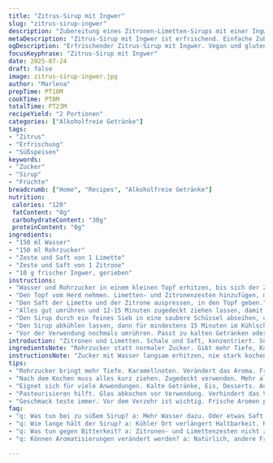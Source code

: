 ```yaml
---
title: "Zitrus-Sirup mit Ingwer"
slug: "zitrus-sirup-ingwer"
description: "Zubereitung eines Zitronen-Limetten-Sirups mit einer Ingwernote. Wasser und Zucker werden erhitzt, bis der Zucker sich auflöst. Dann Zitronen- und Limettenschale sowie Saft einer Zitrone und einer Limette hinzugefügt. Ingwer frisch geraffelt für eine würzige Note. Mischung zehn Minuten ziehen lassen. Anschließend abseihen. Sirup wird im Kühlschrank gekühlt. Variation mit Rohrzucker und frischem Minzblatt möglich. Zeit leicht angepasst, Schritte umgestellt für bessere Aromenentfaltung. Vegetarisch, vegan, glutenfrei, laktose- und eifrei."
metaDescription: "Zitrus-Sirup mit Ingwer ist erfrischend. Einfache Zubereitung mit frisch gepressten Limetten und Zitronen. Ideal für Getränke und Desserts."
ogDescription: "Erfrischender Zitrus-Sirup mit Ingwer. Vegan und glutenfrei. Perfekt zum Süßen von kalten Drinks und Desserts."
focusKeyphrase: "Zitrus-Sirup mit Ingwer"
date: 2025-07-24
draft: false
image: zitrus-sirup-ingwer.jpg
author: "Marlena"
prepTime: PT10M
cookTime: PT8M
totalTime: PT23M
recipeYield: "2 Portionen"
categories: ["Alkoholfreie Getränke"]
tags:
- "Zitrus"
- "Erfrischung"
- "Süßspeisen"
keywords:
- "Zucker"
- "Sirup"
- "Früchte"
breadcrumb: ["Home", "Recipes", "Alkoholfreie Getränke"]
nutrition: 
 calories: "120"
 fatContent: "0g"
 carbohydrateContent: "30g"
 proteinContent: "0g"
ingredients:
- "150 ml Wasser"
- "150 ml Rohrzucker"
- "Zeste und Saft von 1 Limette"
- "Zeste und Saft von 1 Zitrone"
- "10 g frischer Ingwer, gerieben"
instructions:
- "Wasser und Rohrzucker in einem kleinen Topf erhitzen, bis sich der Zucker vollständig auflöst, etwa 6-8 Minuten. Nicht kochen lassen."
- "Den Topf vom Herd nehmen. Limetten- und Zitronenzesten hinzufügen, mit frisch geriebenem Ingwer vermengen."
- "Den Saft der Limette und der Zitrone auspressen, in den Topf geben."
- "Alles gut umrühren und 12-15 Minuten zugedeckt ziehen lassen, damit der Ingwergeschmack durchkommt."
- "Den Sirup durch ein feines Sieb in eine saubere Schüssel abseihen, um die festen Bestandteile zu entfernen."
- "Den Sirup abkühlen lassen, dann für mindestens 15 Minuten im Kühlschrank kühlen."
- "Vor der Verwendung nochmals umrühren. Passt zu kalten Getränken oder Desserts."
introduction: "Zitronen und Limetten. Schale und Saft, konzentriert. Süß und sauer gleichzeitig. Ingwer hinzu, ein Schuss Würze, bisschen Kick. Wasser und Zucker langsam erhitzt. Zucker soll verschwinden, nicht verbrennen. Keine langen Kochzeiten, nur knapp kochen. Duft steigt auf. Dann raus vom Herd. Zutaten zusammenbringen, ziehen lassen. Warten, Zeit geben. Aroma entfalten. Sirup klar, frisch, intensiv zitronig mit Limette. Ingwer ergänzt scharf. Kühlschrank macht kalt, dickflüssig. Getränk süßen, Eis verfeinern. Kein künstlich. Vegan, glutenfrei, ohne Milch. Leicht, frisch, sauber im Geschmack."
ingredientsNote: "Rohrzucker statt normaler Zucker. Gibt mehr Tiefe, Karamellnoten. Frischer Ingwer, nicht Pulver. Reiben, nicht schneiden. Zesten dünn abschneiden, nicht zu viel weiße Haut dranlassen, sonst bitter. Limette und Zitrone frisch. Saft direkt frisch, keine Konservierungsstoffe. Wasser lauwarm, um Zucker schneller lösen zu helfen. Menge Wasser und Zucker verändert für intensiveren Geschmack. Immer sauber arbeiten, Glas abkochen, damit Sirup länger hält. Kleine Menge Ingwer reicht, sonst wird es zu dominant. Geschmack testen, nach Wunsch Zucker anpassen. Sirup hält gut gekühlt mehrere Tage."
instructionsNote: "Zucker mit Wasser langsam erhitzen, nie stark kochen, sonst verändert sich Geschmack. Umrühren solange, bis klar. Dann Herd aus. Limetten- und Zitronenzesten direkt in den Topf, zusammen mit frisch geriebenem Ingwer. Saft ausdrücken frisch, kein Pressen mit Maschine, vorsichtig, keine Kerne reinfallen lassen. Zugedeckt ziehen lassen, mindestens 12 Minuten, maximal 15. Länger könnte zu bitter werden. Dann durch feines Sieb gießen. Möglich: Passiertuch für klare Flüssigkeit. Sirup abkühlen lassen bei Raumtemperatur, kurz rühren, dann im Kühlschrank lagern. Vor Gebrauch aufrühren, Konsistenz prüfen. Kühl lagern, binnen 7 Tagen verbrauchen. Eignet sich für Getränke, Süßspeisen, Eis oder zum Verfeinern von Dressings."
tips:
- "Rohrzucker bringt mehr Tiefe. Karamellnoten. Verändert das Aroma. Frischer Ingwer, nicht Pulver. Reiben ist wichtig, keine großen Stücke. Zesten dünn abscheiden. Zu viel weiße Haut macht bitter. Limetten und Zitronen frisch pressen, keine Konservierungsstoffe. Wasser lauwarm, hilft dem Zucker."
- "Nach dem Kochen muss alles kurz ziehen. Zugedeckt verwenden. Mehr als 15 Minuten könnte bitter werden. Geschmäcker sind unterschiedlich. Oft besser beim Testen. Anpassen mit Zucker. Sirup muss klar sein. Kühl aufbewahren, mindestens 15 Minuten. Vor Verwendung gut umrühren."
- "Eignet sich für viele Anwendungen. Kalte Getränke, Eis, Desserts. Auch für Dressings. Kombinieren mit Minzblättern bringt Frische. Rohrzucker Wahl wichtig. Macht das Aroma komplex. Geschmäcker variieren stark. Immer wieder probieren. Nach Wunsch anpassen."
- "Pasteurisieren hilft. Glas abkochen vor Verwendung. Verhindert das Verderben. Lagern im Kühlschrank ist wichtig. Mehrere Tage haltbar, richtig machen. Jede Art von Zubereitung beachten. Klar, frisch und intensiv bleibt der Sirup am besten."
- "Geschmack teste immer. Vor dem Verzehr ist wichtig. Frische Aromen prominent halten. Nicht zu viel Ingwer, sonst dominiert es. Wenig genügt für intensiven Geschmack. Kleinigkeit kann großen Unterschied machen. Geschmack testen, anpassen wie gewünscht."
faq:
- "q: Was tun bei zu süßem Sirup? a: Mehr Wasser dazu. Oder etwas Saft. Trockene Zutaten helfen auch. Zu viel Zucker oft ein Problem. Kann nicht richtig ausgeglichen werden."
- "q: Wie lange hält der Sirup? a: Kühler Ort verlängert Haltbarkeit. Kühlen ist wichtig. Mehrere Tage brauchbar, bis zu einer Woche. Nicht zu lange lagern jedoch, damit Geschmack bleibt."
- "q: Was tun gegen Bitterkeit? a: Zitronen- und Limettenzesten nicht zu viel. Zu lang ziehen lassen auch schädlich. Zesten dünn, weiße Haut vermeiden. Ingwer braucht Balance, nicht übertreiben."
- "q: Können Aromatisierungen verändert werden? a: Natürlich, andere Früchte theoretisch möglich. Aromen ausprobieren, begleiten. Minze, andere Zitrusfrüchte testen bringt neue Geschmäcker. Eigenkreationen sind gut genannt, da Freiraum viel gibt."

---
```

